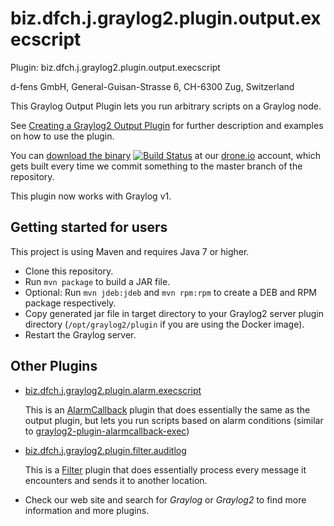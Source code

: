 biz.dfch.j.graylog2.plugin.output.execscript 
============================================

Plugin: biz.dfch.j.graylog2.plugin.output.execscript

d-fens GmbH, General-Guisan-Strasse 6, CH-6300 Zug, Switzerland

This Graylog Output Plugin lets you run arbitrary scripts on a Graylog node.

See [Creating a Graylog2 Output Plugin](http://d-fens.ch/2015/01/07/howto-creating-a-graylog2-output-plugin/) for further description and examples on how to use the plugin.

You can [download the binary](https://drone.io/github.com/dfch/biz.dfch.j.graylog2.plugin.output.execscript/files) [![Build Status](https://drone.io/github.com/dfch/biz.dfch.j.graylog2.plugin.output.execscript/status.png)](https://drone.io/github.com/dfch/biz.dfch.j.graylog2.plugin.output.execscript/latest) at our [drone.io](https://drone.io/github.com/dfch) account, which gets built every time we commit something to the master branch of the repository.

This plugin now works with Graylog v1.

Getting started for users
-------------------------

This project is using Maven and requires Java 7 or higher.

* Clone this repository.
* Run `mvn package` to build a JAR file.
* Optional: Run `mvn jdeb:jdeb` and `mvn rpm:rpm` to create a DEB and RPM package respectively.
* Copy generated jar file in target directory to your Graylog2 server plugin directory (```/opt/graylog2/plugin``` if you are using the Docker image).
* Restart the Graylog server.

Other Plugins
-------------

* [biz.dfch.j.graylog2.plugin.alarm.execscript](https://github.com/dfch/biz.dfch.j.graylog2.plugin.alarm.execscript) 
  
  This is an [AlarmCallback](https://www.graylog2.org/resources/documentation/general/plugins) plugin that does essentially the same as the output plugin, but lets you run scripts based on alarm conditions (similar to [graylog2-plugin-alarmcallback-exec](https://github.com/lennartkoopmann/graylog2-plugin-alarmcallback-exec))

* [biz.dfch.j.graylog2.plugin.filter.auditlog](https://github.com/dfch/biz.dfch.j.graylog2.plugin.filter.auditlog) 
  
  This is a [Filter](https://www.graylog2.org/resources/documentation/general/plugins) plugin that does essentially process every message it encounters and sends it to another location.

* Check our web site and search for *Graylog* or *Graylog2* to find more information and more plugins.